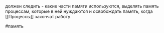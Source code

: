 должен следить - какие части памяти используются, выделять память процессам, которые в ней нуждаются и освобождать память, когда [[Процессы]] закончат работу

#память